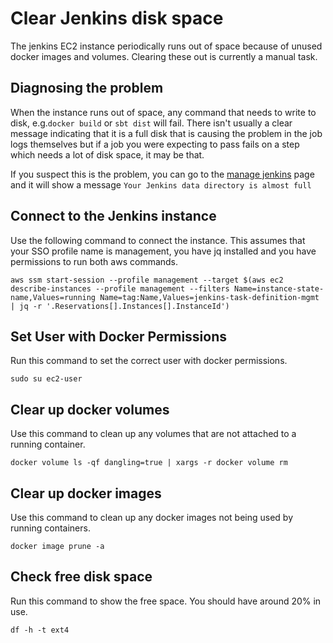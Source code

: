 # Clear Jenkins disk space
The jenkins EC2 instance periodically runs out of space because of unused docker images and volumes. Clearing these out is currently a manual task.

## Diagnosing the problem
When the instance runs out of space, any command that needs to write to disk, e.g.`docker build` or `sbt dist` will fail. There isn't usually a clear message indicating that it is a full disk that is causing the problem in the job logs themselves but if a job you were expecting to pass fails on a step which needs a lot of disk space, it may be that.

If you suspect this is the problem, you can go to the [manage jenkins](https://jenkins.tdr-management.nationalarchives.gov.uk/manage) page and it will show a message `Your Jenkins data directory is almost full`

## Connect to the Jenkins instance
Use the following command to connect the instance. This assumes that your SSO profile name is management, you have jq installed and you have permissions to run both aws commands.

`aws ssm start-session --profile management --target $(aws ec2 describe-instances --profile management --filters Name=instance-state-name,Values=running Name=tag:Name,Values=jenkins-task-definition-mgmt   | jq -r '.Reservations[].Instances[].InstanceId')`

## Set User with Docker Permissions
Run this command to set the correct user with docker permissions.

`sudo su ec2-user`

## Clear up docker volumes
Use this command to clean up any volumes that are not attached to a running container.

`docker volume ls -qf dangling=true | xargs -r docker volume rm`

## Clear up docker images
Use this command to clean up any docker images not being used by running containers.

`docker image prune -a`

## Check free disk space
Run this command to show the free space. You should have around 20% in use.

`df -h -t ext4`
